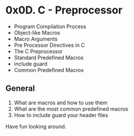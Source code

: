 # 0x0D. C - Preprocessor

* Program Compilation Process
* Object-like Macros
* Macro Arguments
* Pre Processor Directives in C
* The C Preprocessor
* Standard Predefined Macros
* include guard
* Common Predefined Macros

## General
1. What are macros and how to use them
1. What are the most common predefined macros
1. How to include guard your header files

Have fun looking around.

